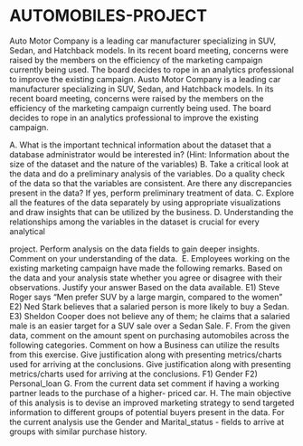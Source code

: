 # AUTOMOBILES-PROJECT
Auto Motor Company is a leading car manufacturer specializing in SUV, Sedan, and Hatchback models. In its recent board meeting, concerns were raised by the members on the efficiency of the marketing campaign currently being used. The board decides to rope in an analytics professional to improve the existing campaign.
Austo Motor Company is a leading car manufacturer specializing in SUV, Sedan, and
Hatchback models. In its recent board meeting, concerns were raised by the
members on the efficiency of the marketing campaign currently being used. The
board decides to rope in an analytics professional to improve the existing campaign.

A. What is the important technical information about the dataset that a database administrator would
be interested in? (Hint: Information about the size of the dataset and the nature of the variables)
B. Take a critical look at the data and do a preliminary analysis of the variables. Do a quality check of
the data so that the variables are consistent. Are there any discrepancies present in the data? If yes,
perform preliminary treatment of data.
C. Explore all the features of the data separately by using appropriate visualizations and draw insights
that can be utilized by the business.
D. Understanding the relationships among the variables in the dataset is crucial for every analytical

project. Perform analysis on the data fields to gain deeper insights. Comment on your understanding of
the data. 
E. Employees working on the existing marketing campaign have made the following remarks. Based on
the data and your analysis state whether you agree or disagree with their observations. Justify your
answer Based on the data available.
E1) Steve Roger says “Men prefer SUV by a large margin, compared to the women”
E2) Ned Stark believes that a salaried person is more likely to buy a Sedan.
E3) Sheldon Cooper does not believe any of them; he claims that a salaried male is an easier target for a
SUV sale over a Sedan Sale.
F. From the given data, comment on the amount spent on purchasing automobiles across the following
categories. Comment on how a Business can utilize the results from this exercise. Give justification
along with presenting metrics/charts used for arriving at the conclusions.
Give justification along with presenting metrics/charts used for arriving at the conclusions.
F1) Gender
F2) Personal_loan
G. From the current data set comment if having a working partner leads to the purchase of a higher-
priced car.
H. The main objective of this analysis is to devise an improved marketing strategy to send targeted
information to different groups of potential buyers present in the data. For the current analysis use the
Gender and Marital_status - fields to arrive at groups with similar purchase history.
